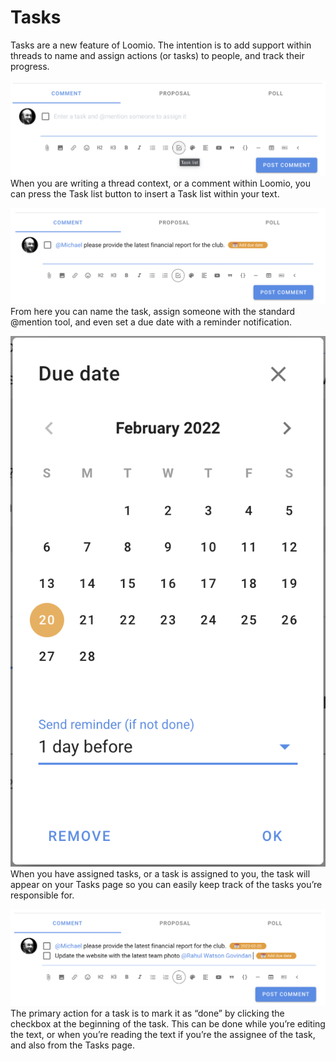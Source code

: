 # Tasks

Tasks are a new feature of Loomio. The intention is to add support within threads to name and assign actions (or tasks) to people, and track their progress.

![](tasklist1.png)
When you are writing a thread context, or a comment within Loomio, you can press the Task list button to insert a Task list within your text.

![](tasklist2.png)
From here you can name the task, assign someone with the standard @mention tool, and even set a due date with a reminder notification.

![](taskreminderform.png)
When you have assigned tasks, or a task is assigned to you, the task will appear on your Tasks page so you can easily keep track of the tasks you’re responsible for.

![](tasklist3.png)
The primary action for a task is to mark it as “done” by clicking the checkbox at the beginning of the task. This can be done while you’re editing the text, or when you’re reading the text if you’re the assignee of the task, and also from the Tasks page.

